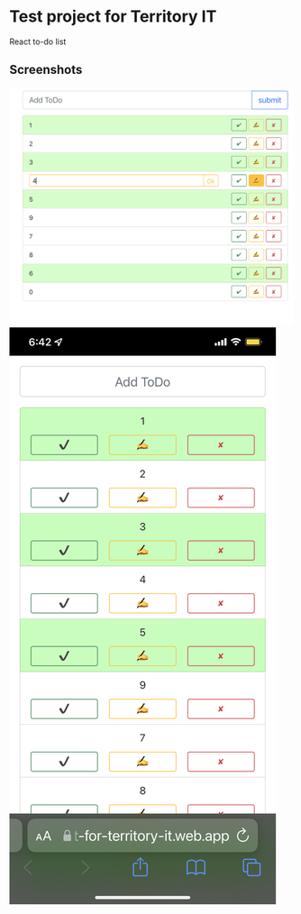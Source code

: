 # Test project for Territory IT
React to-do list

## Screenshots

![Alt text](/screenshots/desktop.png?raw=true "Desktop")
![Alt text](/screenshots/mobile.jpeg?raw=true "Mobile")

